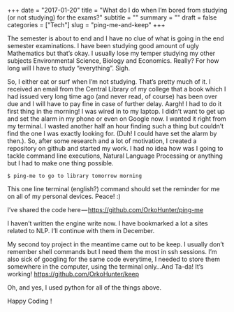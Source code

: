 +++
date = "2017-01-20"
title = "What do I do when I’m bored from studying (or not studying) for the exams?"
subtitle = ""
summary = ""
draft = false
categories = ["Tech"]
slug = "ping-me-and-keep"
+++

The semester is about to end and I have no clue of what is going in the end semester examinations. I have been studying good amount of ugly Mathematics but that’s okay. I usually lose my temper studying my other subjects Environmental Science, Biology and Economics. Really? For how long will I have to study “everything”. Sigh.

So, I either eat or surf when I’m not studying. That’s pretty much of it. I received an email from the Central Library of my college that a book which I had issued very long time ago (and never read, of course) has been over due and I will have to pay fine in case of further delay. Aargh! I had to do it first thing in the morning! I was wired in to my laptop. I didn’t want to get up and set the alarm in my phone or even on Google now. I wanted it right from my terminal. I wasted another half an hour finding such a thing but couldn’t find the one I was exactly looking for. (Duh! I could have set the alarm by then.). So, after some research and a lot of motivation, I created a repository on github and started my work. I had no idea how was I going to tackle command line executions, Natural Language Processing or anything but I had to make one thing possible.

```
$ ping-me to go to library tomorrow morning
```

This one line terminal (english?) command should set the reminder for me on all of my personal devices. Peace! :)

I’ve shared the code here — <https://github.com/OrkoHunter/ping-me>

I haven’t written the engine write now. I have bookmarked a lot a sites related to NLP. I’ll continue with them in December.

My second toy project in the meantime came out to be keep. I usually don’t remember shell commands but I need them the most in ssh sessions. I’m also sick of googling for the same code everytime, I needed to store them somewhere in the computer, using the terminal only…And Ta-da! It’s working! <https://github.com/OrkoHunter/keep>

Oh, and yes, I used python for all of the things above.

Happy Coding !

